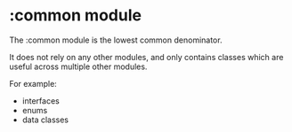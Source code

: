 # :common module

The :common module is the lowest common denominator.

It does not rely on any other modules, and only contains classes which are useful across multiple other modules.

For example:

- interfaces  
- enums
- data classes